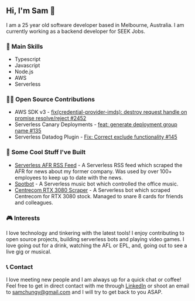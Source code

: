 ## Hi, I'm Sam 👋
I am a 25 year old software developer based in Melbourne, Australia. I am currently working as a backend developer for SEEK Jobs.

### 🌟 Main Skills
- Typescript
- Javascript
- Node.js
- AWS
- Serverless

### 👨‍💻 Open Source Contributions
- AWS SDK v3 - [fix(credential-provider-imds): destroy request handle on promise resolve/reject #2452](https://github.com/aws/aws-sdk-js-v3/pull/2452)
- Serverless Canary Deployments - [feat: generate deployment group name #135](https://github.com/davidgf/serverless-plugin-canary-deployments/pull/135)
- Serverless Datadog Plugin - [Fix: Correct exclude functionality #145](https://github.com/DataDog/serverless-plugin-datadog/pull/145)

### 🤖 Some Cool Stuff I've Built
- [Serverless AFR RSS Feed](https://github.com/samchungy/Serverless-AFR-RSS-Feed) - A Serverless RSS feed which scraped the AFR for news about my former company. Was used by over 100+ employees to keep up to date with the news.
- [Spotbot](https://github.com/samchungy/Spotbot2) - A Serverless music bot which controlled the office music.
- [Centrecom RTX 3080 Scraper](https://github.com/samchungy/Centrecom-RTX3080-Feed) - A Serverless bot which scraped Centrecom for RTX 3080 stock. Managed to snare 8 cards for friends and colleagues.

### 🎮 Interests
I love technology and tinkering with the latest tools! I enjoy contributing to open source projects, building serverless bots and playing video games. I love going out for a drink, watching the AFL or EPL, and, going out to see a live gig or musical.

### 📞 Contact
I love meeting new people and I am always up for a quick chat or coffee! Feel free to get in direct contact with me through [LinkedIn](https://linkedin.com/in/samchungy/) or shoot an email to samchungy@gmail.com and I will try to get back to you ASAP.
